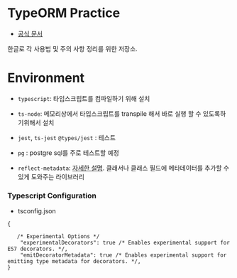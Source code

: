 # TypeORM Practice

- [공식 문서](https://typeorm.io/#/)

한글로 각 사용법 및 주의 사항 정리를 위한 저장소.

# Environment

- `typescript`: 타입스크립트를 컴파일하기 위해 설치
- `ts-node`: 메모리상에서 타입스크립트를 transpile 해서 바로 실행 할 수 있도록하기위해서 설치
- `jest`, `ts-jest` `@types/jest` : 테스트
- `pg` : postgre sql를 주로 테스트할 예정

- `reflect-metadata`: [자세한 설명](https://medium.com/jspoint/introduction-to-reflect-metadata-package-and-its-ecmascript-proposal-8798405d7d88). 클래서나 클래스 필드에 메타데이터를 추가할 수 있게 도와주는 라이브러리

### Typescript Configuration

- tsconfig.json

```
{

   /* Experimental Options */
    "experimentalDecorators": true /* Enables experimental support for ES7 decorators. */,
    "emitDecoratorMetadata": true /* Enables experimental support for emitting type metadata for decorators. */,
}
```
